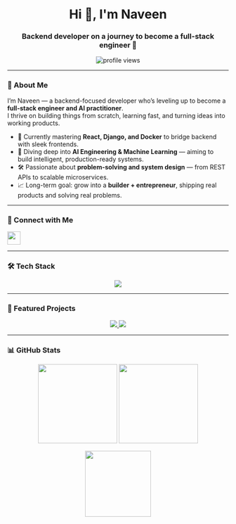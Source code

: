 <h1 align="center">Hi 👋, I'm Naveen</h1>
<h3 align="center">Backend developer on a journey to become a full-stack engineer 🚀</h3>

<p align="center">
  <img src="https://komarev.com/ghpvc/?username=NaveenBasavaraj&label=Profile%20views&color=0e75b6&style=flat" alt="profile views" />
</p>

---

### 🌱 About Me  

I’m Naveen — a backend-focused developer who’s leveling up to become a **full-stack engineer and AI practitioner**.  
I thrive on building things from scratch, learning fast, and turning ideas into working products.  

- 🚀 Currently mastering **React, Django, and Docker** to bridge backend with sleek frontends.  
- 🧠 Diving deep into **AI Engineering & Machine Learning** — aiming to build intelligent, production-ready systems.  
- 🛠️ Passionate about **problem-solving and system design** — from REST APIs to scalable microservices.  
- 📈 Long-term goal: grow into a **builder + entrepreneur**, shipping real products and solving real problems.  


---

### 🔗 Connect with Me
<p align="left">
<a href="https://linkedin.com/in/naveen-basavaraja" target="blank">
  <img src="https://skillicons.dev/icons?i=linkedin" height="30"/>
</a>
</p>

---

### 🛠️ Tech Stack
<p align="center">
  <img src="https://skillicons.dev/icons?i=python,django,fastapi,sql,mysql,postgres,oracle,linux,git,aws,nginx,js,html,css,bootstrap,rabbitmq" />
</p>

---

### 📌 Featured Projects
<p align="center">
  <a href="https://github.com/NaveenBasavaraj/movies_django_rest_fw">
    <img src="https://github-readme-stats.vercel.app/api/pin/?username=NaveenBasavaraj&repo=AI-Chat-App&theme=radical" />
  </a>
  <a href="https://github.com/NaveenBasavaraj/CodeTrek">
    <img src="https://github-readme-stats.vercel.app/api/pin/?username=NaveenBasavaraj&repo=CodeTrek&theme=radical" />
  </a>
</p>

---

### 📊 GitHub Stats
<p align="center">
  <img src="https://github-readme-stats.vercel.app/api?username=NaveenBasavaraj&show_icons=true&theme=radical" height="180"/>
  <img src="https://github-readme-streak-stats.demolab.com?user=NaveenBasavaraj&theme=radical" height="180"/>
</p>

<p align="center">
  <img src="https://github-readme-stats.vercel.app/api/top-langs?username=NaveenBasavaraj&show_icons=true&locale=en&layout=compact&theme=radical" height="150"/>
</p>
